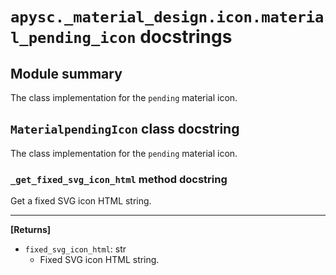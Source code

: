 # `apysc._material_design.icon.material_pending_icon` docstrings

## Module summary

The class implementation for the `pending` material icon.

## `MaterialpendingIcon` class docstring

The class implementation for the `pending` material icon.

### `_get_fixed_svg_icon_html` method docstring

Get a fixed SVG icon HTML string.<hr>

**[Returns]**

- `fixed_svg_icon_html`: str
  - Fixed SVG icon HTML string.